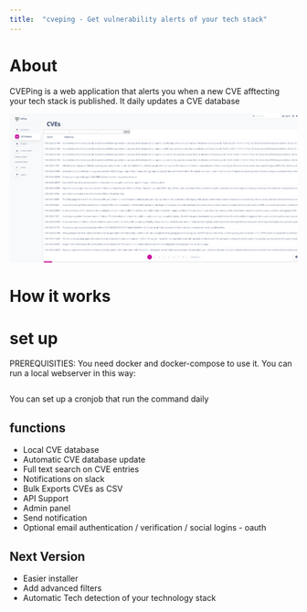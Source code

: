 ```yaml
---
title:  "cveping - Get vulnerability alerts of your tech stack"
---
```

# About

CVEPing is a web application that alerts you when a new CVE afftecting your tech stack is published. 
It daily updates a CVE database 

![](/assets/images/2022-05-15-11-48-25.png)

# How it works 



# set up 

PREREQUISITIES: You need docker and docker-compose to use it. 
You can run a local webserver in this way:

```shell

```

You can set up a cronjob that run the command daily



## functions 

* Local CVE database 
* Automatic CVE database update
* Full text search on CVE entries 
* Notifications on slack
* Bulk Exports CVEs as CSV
* API Support
* Admin panel 
* Send notification  
* Optional email authentication / verification / social logins - oauth 

## Next Version
* Easier installer 
* Add advanced filters
* Automatic Tech detection of your technology stack

